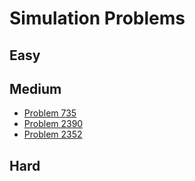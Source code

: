 # Simulation Problems

## Easy

## Medium
- [Problem 735](../problems/735_asteroid_collision/README.md)
- [Problem 2390](../problems/2390_removing_stars_from_a_string/README.md)
- [Problem 2352](../problems/2352_equal_row_and_column_pairs/README.md)

## Hard

